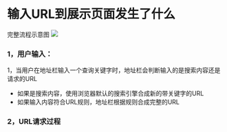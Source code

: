 # 输入URL到展示页面发生了什么
完整流程示意图
![](https://static001.geekbang.org/resource/image/92/5d/92d73c75308e50d5c06ad44612bcb45d.png)
### 1，用户输入：

1，当用户在地址栏输入一个查询关键字时，地址栏会判断输入的是搜索内容还是请求的URL
- 如果是搜索内容，使用浏览器默认的搜索引擎合成新的带关键字的URL
- 如果输入内容符合URL规则，地址栏根据规则合成完整的URL

### 2，URL请求过程

